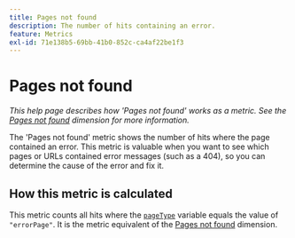 ```yaml
---
title: Pages not found
description: The number of hits containing an error.
feature: Metrics
exl-id: 71e138b5-69bb-41b0-852c-ca4af22be1f3
---
```

# Pages not found

*This help page describes how 'Pages not found' works as a metric. See the [Pages not found](../dimensions/pages-not-found.md) dimension for more information.*

The 'Pages not found' metric shows the number of hits where the page contained an error. This metric is valuable when you want to see which pages or URLs contained error messages (such as a 404), so you can determine the cause of the error and fix it.

## How this metric is calculated

This metric counts all hits where the [`pageType`](/help/implement/vars/page-vars/pagetype.md) variable equals the value of `"errorPage"`. It is the metric equivalent of the [Pages not found](../dimensions/pages-not-found.md) dimension.
